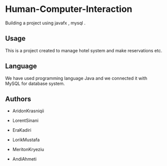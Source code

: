 # Human-Computer-Interaction
Building a project using javafx , mysql .

## Usage
This is a project created to manage hotel system and make reservations etc.

## Language
We have used programming language Java and we connected it with MySQL for database system.

## Authors
- AridonKrasniqii

- LorentSinani

- EraKadiri

- LorikMustafa
  
- MeritonKryeziu
  
- AndiAhmeti
